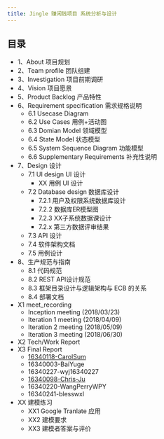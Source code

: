 ```yaml
---
title: Jingle 赚闲钱项目 系统分析与设计
---
```



## 目录
  
- 1、About 项目规划
- 2、Team profile 团队组建
- 3、Investigation 项目前期调研
- 4、Vision 项目愿景
- 5、Product Backlog 产品特性
- 6、Requirement specification 需求规格说明
    - 6.1 Usecase Diagram
    - 6.2 Use Cases 用例+活动图
    - 6.3 Domian Model 领域模型
    - 6.4 State Model 状态模型
    - 6.5 System Sequence Diagram 功能模型
    - 6.6 Supplementary Requirements 补充性说明
- 7、Design 设计
    - 7.1 UI design UI 设计
        - XX 用例 UI 设计
    - 7.2 Database design 数据库设计
        - 7.2.1 用户及权限系统数据库设计
        - 7.2.2 数据库ER模型图
        - 7.2.3 XX子系统数据课设计
        - 7.2.x 第三方数据评审结果
    - 7.3 API 设计
    - 7.4 软件架构文档
    - 7.5 用例设计
- 8、生产规范与指南
    - 8.1 代码规范
    - 8.2 REST API设计规范
    - 8.3 框架目录设计与逻辑架构与 ECB 的关系
    - 8.4 部署文档
- X1 meet_recording
    - Inception meeting (2018/03/23)
    - Iteration 1 meeting (2018/04/09)
    - Iteration 2 meeting (2018/05/09)
    - Iteration 3 meeting (2018/06/30)
- X2 Tech/Work Report
- X3 Final Report
    - [16340118-CarolSum](https://blog.csdn.net/bkjs626/article/details/94137876)
    - 16340003-BaiYuge
    - 16340227-wyj16340227
    - [16340098-Chris-Ju](https://github.com/systemanalyse/raiseMoney/blob/master/docs/%E4%B8%AA%E4%BA%BA%E6%8A%A5%E5%91%8A/16340098_jubo.md)
    - 16340220-WangPerryWPY
    - 16340241-blesswxl
- XX 建模练习
    - XX1 Google Tranlate 应⽤
    - XX2 建模要求
    - XX3 建模者答案与评价

